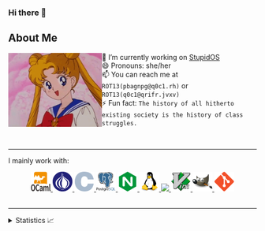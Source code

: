 ### Hi there 👋

## About Me

<img src="sailor_moon_peace.gif" align="left" height="150">

🔭 I’m currently working on [StupidOS](https://stupidos.d0p1.eu)<br>
😄 Pronouns: she/her<br>
📫 You can reach me at `ROT13(pbagnpg@q0c1.rh)` or `ROT13(q0c1@qrifr.jvxv)`<br>
⚡ Fun fact: `The history of all hitherto existing society is the history of class struggles.`


<br/>

---

I mainly work with:

<div align="center">

<a href="https://ocaml.org/">
  <img src="https://raw.githubusercontent.com/devicons/devicon/master/icons/ocaml/ocaml-original-wordmark.svg" width="40px" />
</a>
<a href="https://www.perl.org/">
  <img src="https://raw.githubusercontent.com/devicons/devicon/master/icons/perl/perl-original.svg" width="40px" />
</a>
<a href="https://gcc.gnu.org/">
  <img src="https://raw.githubusercontent.com/devicons/devicon/master/icons/c/c-original.svg" width="40px" />
</a>
<a href="https://www.postgresql.org/">
  <img src="https://raw.githubusercontent.com/devicons/devicon/master/icons/postgresql/postgresql-original-wordmark.svg" width="40px" />
</a>
<a href="https://www.nginx.com/">
  <img src="https://raw.githubusercontent.com/devicons/devicon/master/icons/nginx/nginx-original.svg"  width="40px">
</a>
<a href="https://kernel.org/">
  <img src="https://raw.githubusercontent.com/devicons/devicon/master/icons/linux/linux-original.svg" width="40px" />
</a>
<a href="https://www.gnu.org/software/emacs/">
  <img src="https://upload.wikimedia.org/wikipedia/commons/0/08/EmacsIcon.svg" width="40px" />
</a>
<a href="https://www.vim.org/">
  <img src="https://raw.githubusercontent.com/devicons/devicon/master/icons/vim/vim-original.svg" width="40px" />
</a>
<a href="https://www.gimp.org/">
  <img src="https://raw.githubusercontent.com/devicons/devicon/master/icons/gimp/gimp-original.svg" width="40px" />
</a>
<a href="https://git-scm.com/">
  <img src="https://raw.githubusercontent.com/devicons/devicon/master/icons/git/git-original.svg" width="40px">
</a>

</div>


<br/>

---

<details>
<summary>Statistics 📈</summary>
<div align="center">

[![d0p1's github stats](https://github-readme-stats.vercel.app/api?username=d0p1s4m4&show_icons=true&theme=github_dark&layout=compact&hide_border=true&count_private=true#gh-dark-mode-only)](https://github.com/d0p1s4m4/d0p1s4m4#gh-dark-mode-only)
[![d0p1's github stats](https://github-readme-stats.vercel.app/api?username=d0p1s4m4&show_icons=true&theme=graywhite&layout=compact&hide_border=true&count_private=true#gh-light-mode-only)](https://github.com/d0p1s4m4/d0p1s4m4#gh-light-mode-only)
[!["Top Langs"](https://github-readme-stats.vercel.app/api/top-langs/?username=d0p1s4m4&theme=github_dark&hide=html,Makefile&layout=compact&hide_border=true#gh-dark-mode-only)](https://github.com/d0p1s4m4/d0p1s4m4#gh-dark-mode-only)
[!["Top Langs"](https://github-readme-stats.vercel.app/api/top-langs/?username=d0p1s4m4&theme=graywhite&hide=html,Makefile&layout=compact&hide_border=true#gh-light-mode-only)](https://github.com/d0p1s4m4/d0p1s4m4#gh-light-mode-only)

</div>

<!--START_SECTION:waka-->

```txt
C          16 hrs 28 mins  ███████████████████████▓░   94.11 %
Text       31 mins         ▓░░░░░░░░░░░░░░░░░░░░░░░░   02.96 %
Assembly   16 mins         ▒░░░░░░░░░░░░░░░░░░░░░░░░   01.53 %
Makefile   13 mins         ▒░░░░░░░░░░░░░░░░░░░░░░░░   01.29 %
Bash       1 min           ░░░░░░░░░░░░░░░░░░░░░░░░░   00.11 %
```

<!--END_SECTION:waka-->

</details>
